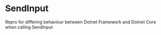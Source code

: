 # SendInput
Repro for differing behaviour between Dotnet Framework and Dotnet Core when calling SendInput
